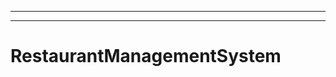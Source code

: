 --------------------------------
----------------------------------------------------------------------------------------------------
# RestaurantManagementSystem
